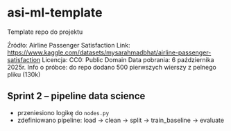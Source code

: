 # asi-ml-template
Template repo do projektu

Źródło: Airline Passenger Satisfaction
Link: https://www.kaggle.com/datasets/mysarahmadbhat/airline-passenger-satisfaction
Licencja: CC0: Public Domain
Data pobrania: 6 października 2025r.
Info o próbce: do repo dodano 500 pierwszych wierszy z pelnego pliku (130k)

## Sprint 2 – pipeline data science
- przeniesiono logikę do `nodes.py`
- zdefiniowano pipeline: load → clean → split → train_baseline → evaluate
